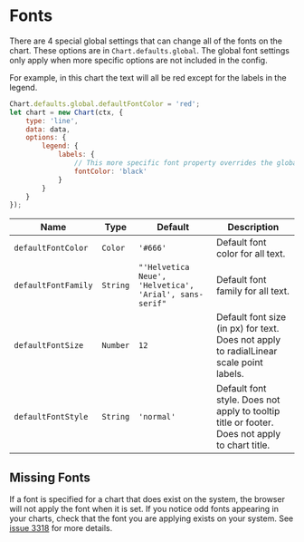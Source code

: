 # Fonts

There are 4 special global settings that can change all of the fonts on the chart. These options are in `Chart.defaults.global`. The global font settings only apply when more specific options are not included in the config.

For example, in this chart the text will all be red except for the labels in the legend.

```javascript
Chart.defaults.global.defaultFontColor = 'red';
let chart = new Chart(ctx, {
    type: 'line',
    data: data,
    options: {
        legend: {
            labels: {
                // This more specific font property overrides the global property
                fontColor: 'black'
            }
        }
    }
});
```

| Name | Type | Default | Description
| ---- | ---- | ------- | -----------
| `defaultFontColor` | `Color` | `'#666'` | Default font color for all text.
| `defaultFontFamily` | `String` | `"'Helvetica Neue', 'Helvetica', 'Arial', sans-serif"` | Default font family for all text.
| `defaultFontSize` | `Number` | `12` | Default font size (in px) for text. Does not apply to radialLinear scale point labels.
| `defaultFontStyle` | `String` | `'normal'` | Default font style. Does not apply to tooltip title or footer. Does not apply to chart title.

## Missing Fonts

If a font is specified for a chart that does exist on the system, the browser will not apply the font when it is set. If you notice odd fonts appearing in your charts, check that the font you are applying exists on your system. See [issue 3318](https://github.com/chartjs/Chart.js/issues/3318) for more details.
